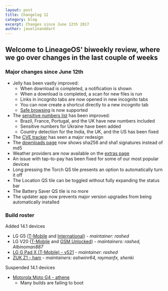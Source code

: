 ```yaml
---
layout: post
title: Changelog 12
category: blog
excerpt: Changes since June 12th 2017
author: javelinanddart
---
```


## Welcome to LineageOS' biweekly review, where we go over changes in the last couple of weeks

### Major changes since June 12th

* Jelly has been vastly improved:
  * When download is completed, a notification is shown
  * When a download is completed, a scan for new files is run
  * Links in incognito tabs are now opened in new incognito tabs
  * You can now create a shortcut directly to a new incognito tab
  * [Safe browsing](https://android-developers.googleblog.com/2017/06/whats-new-in-webview-security.html) is now supported
* The [sensitive numbers list](https://www.lineageos.org/Changelog-10/) has been improved:
  * Brazil, France, Portugal, and the UK have new numbers included
  * Sensitive numbers for Ukraine have been added
  * Country detection for the India, the UK, and the US has been fixed
* The [CVE tracker](https://cve.lineageos.org/) has seen a major redesign
* The [downloads page](https://download.lineageos.org/) now shows sha256 and sha1 signatures instead of md5
* Weather providers are now available on the [extras page](https://download.lineageos.org/extras)
* An issue with tap-to-pay has been fixed for some of our most popular devices
* Long pressing the Torch QS tile presents an option to automatically turn it off
* The Location QS tile can be toggled without fully expanding the status bar
* The Battery Saver QS tile is no more
* The updater app now prevents major version upgrades from being automatically installed

### Build roster

Added 14.1 devices

* LG G5 ([T-Mobile](https://wiki.lineageos.org/devices/h830) and [International](https://wiki.lineageos.org/devices/h850)) - _maintainer: rashed_
* LG V20 ([T-Mobile](https://wiki.lineageos.org/devices/h918) and [GSM Unlocked](https://wiki.lineageos.org/devices/us996)) - _maintainers: rashed, Albinoman887_
* [LG G Pad X (T-Mobile) - v521](https://wiki.lineageos.org/devices/v521) - _maintainer: rashed_
* [ZUK Z1 - ham](https://wiki.lineageos.org/devices/ham) - _maintainers: ashwinr64, raymanfx, shenki_

Suspended 14.1 devices

* [Motorola Moto G4 - athene](https://wiki.lineageos.org/devices/athene)
  * Many builds are failing to boot

